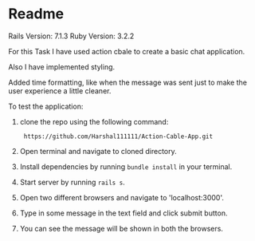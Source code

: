 # Readme

Rails Version: 7.1.3
Ruby Version: 3.2.2

For this Task I have used action cbale to create a basic chat application.

Also I have implemented styling.

Added time formatting, like when the message was sent just to make the user experience a little cleaner.

To test the application:

1. clone the repo using the following command:

        https://github.com/Harshal111111/Action-Cable-App.git

2. Open terminal and navigate to cloned directory.

3. Install dependencies by running `bundle install` in your terminal.

4. Start server by running `rails s`.

5. Open two different browsers and navigate to 'localhost:3000'.

6. Type in some message in the text field and click submit button.

7. You can see the message will be shown in both the browsers.

